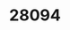 ---
title: '28094'
categories:
  - VMA2
  - MAI2
  - MAG2
  - PMA2
description: >-
  Produce a balanced household budget and adjust the budget to reflect changing
  financial circumstances
pdf: 'https://www.nzqa.govt.nz/nqfdocs/units/pdf/28094.pdf'
level: '2'
credits: '3'
assessment: Internal
---